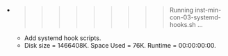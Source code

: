 * >>>>>>>>> Running inst-min-con-03-systemd-hooks.sh ...
  * Add systemd hook scripts.
  * Disk size = 1466408K. Space Used = 76K. Runtime = 00:00:00:00.
